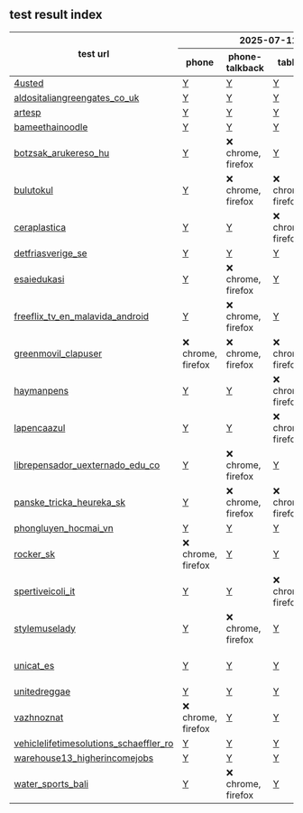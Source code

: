 ## test result index 


<html lang="en">
<head>
  <meta name="viewport" content="width=device-width, initial-scale=1.0">
  <title>Results Index</title>
</head>
<body>
  <div class="table-container">
    <table>
  
<thead>
  <tr>
    <th rowspan="2">test url</th>
    <th colspan="4">2025-07-11</th>
  </tr>
  <tr>
    <th>phone</th>
    <th>phone-talkback</th>
    <th>tablet</th>
    <th>tablet-talkback</th>
  </tr>
</thead>

  <tbody>
    <tr>
      <td><a href="https://4usted.com/">4usted</a></td>
      <td><a href="pages/2025-07-11-android-15-p8-4usted.html">Y</a></td>
      <td><a href="pages/2025-07-11-android-15-p8-talkback-4usted.html">Y</a></td>
      <td><a href="pages/2025-07-11-android-15-ptablet-4usted.html">Y</a></td>
      <td><a href="pages/2025-07-11-android-15-ptablet-talkback-4usted.html">Y</a></td>
    </tr>
    <tr>
      <td><a href="https://www.aldositaliangreengates.co.uk/">aldositaliangreengates_co_uk</a></td>
      <td><a href="pages/2025-07-11-android-15-p8-aldositaliangreengates_co_uk.html">Y</a></td>
      <td><a href="pages/2025-07-11-android-15-p8-talkback-aldositaliangreengates_co_uk.html">Y</a></td>
      <td><a href="pages/2025-07-11-android-15-ptablet-aldositaliangreengates_co_uk.html">Y</a></td>
      <td><a href="pages/2025-07-11-android-15-ptablet-talkback-aldositaliangreengates_co_uk.html">Y</a></td>
    </tr>
    <tr>
      <td><a href="https://artesp.org.br/">artesp</a></td>
      <td><a href="pages/2025-07-11-android-15-p8-artesp.html">Y</a></td>
      <td><a href="pages/2025-07-11-android-15-p8-talkback-artesp.html">Y</a></td>
      <td><a href="pages/2025-07-11-android-15-ptablet-artesp.html">Y</a></td>
      <td><a href="pages/2025-07-11-android-15-ptablet-talkback-artesp.html">Y</a></td>
    </tr>
    <tr>
      <td><a href="https://bameethainoodle.com/">bameethainoodle</a></td>
      <td><a href="pages/2025-07-11-android-15-p8-bameethainoodle.html">Y</a></td>
      <td><a href="pages/2025-07-11-android-15-p8-talkback-bameethainoodle.html">Y</a></td>
      <td><a href="pages/2025-07-11-android-15-ptablet-bameethainoodle.html">Y</a></td>
      <td><a href="pages/2025-07-11-android-15-ptablet-talkback-bameethainoodle.html">Y</a></td>
    </tr>
    <tr>
      <td><a href="https://botzsak.arukereso.hu/">botzsak_arukereso_hu</a></td>
      <td><a href="pages/2025-07-11-android-15-p8-botzsak_arukereso_hu.html">Y</a></td>
      <td>❌ chrome, firefox</td>
      <td><a href="pages/2025-07-11-android-15-ptablet-botzsak_arukereso_hu.html">Y</a></td>
      <td><a href="pages/2025-07-11-android-15-ptablet-talkback-botzsak_arukereso_hu.html">Y</a></td>
    </tr>
    <tr>
      <td><a href="https://bulutokul.net/">bulutokul</a></td>
      <td><a href="pages/2025-07-11-android-15-p8-bulutokul.html">Y</a></td>
      <td>❌ chrome, firefox</td>
      <td>❌ chrome, firefox</td>
      <td><a href="pages/2025-07-11-android-15-ptablet-talkback-bulutokul.html">Y</a></td>
    </tr>
    <tr>
      <td><a href="https://www.ceraplastica.com/">ceraplastica</a></td>
      <td><a href="pages/2025-07-11-android-15-p8-ceraplastica.html">Y</a></td>
      <td><a href="pages/2025-07-11-android-15-p8-talkback-ceraplastica.html">Y</a></td>
      <td>❌ chrome, firefox</td>
      <td><a href="pages/2025-07-11-android-15-ptablet-talkback-ceraplastica.html">Y</a></td>
    </tr>
    <tr>
      <td><a href="https://detfriasverige.se/">detfriasverige_se</a></td>
      <td><a href="pages/2025-07-11-android-15-p8-detfriasverige_se.html">Y</a></td>
      <td><a href="pages/2025-07-11-android-15-p8-talkback-detfriasverige_se.html">Y</a></td>
      <td><a href="pages/2025-07-11-android-15-ptablet-detfriasverige_se.html">Y</a></td>
      <td><a href="pages/2025-07-11-android-15-ptablet-talkback-detfriasverige_se.html">Y</a></td>
    </tr>
    <tr>
      <td><a href="https://www.esaiedukasi.com/">esaiedukasi</a></td>
      <td><a href="pages/2025-07-11-android-15-p8-esaiedukasi.html">Y</a></td>
      <td>❌ chrome, firefox</td>
      <td><a href="pages/2025-07-11-android-15-ptablet-esaiedukasi.html">Y</a></td>
      <td><a href="pages/2025-07-11-android-15-ptablet-talkback-esaiedukasi.html">Y</a></td>
    </tr>
    <tr>
      <td><a href="https://freeflix-tv.en.malavida.com/android/">freeflix_tv_en_malavida_android</a></td>
      <td><a href="pages/2025-07-11-android-15-p8-freeflix_tv_en_malavida_android.html">Y</a></td>
      <td>❌ chrome, firefox</td>
      <td><a href="pages/2025-07-11-android-15-ptablet-freeflix_tv_en_malavida_android.html">Y</a></td>
      <td>❌ chrome, firefox</td>
    </tr>
    <tr>
      <td><a href="https://greenmovil.clapuser.com/">greenmovil_clapuser</a></td>
      <td>❌ chrome, firefox</td>
      <td>❌ chrome, firefox</td>
      <td>❌ chrome, firefox</td>
      <td><a href="pages/2025-07-11-android-15-ptablet-talkback-greenmovil_clapuser.html">Y</a></td>
    </tr>
    <tr>
      <td><a href="https://www.haymanpens.com/">haymanpens</a></td>
      <td><a href="pages/2025-07-11-android-15-p8-haymanpens.html">Y</a></td>
      <td><a href="pages/2025-07-11-android-15-p8-talkback-haymanpens.html">Y</a></td>
      <td>❌ chrome, firefox</td>
      <td><a href="pages/2025-07-11-android-15-ptablet-talkback-haymanpens.html">Y</a></td>
    </tr>
    <tr>
      <td><a href="https://www.lapencaazul.com/">lapencaazul</a></td>
      <td><a href="pages/2025-07-11-android-15-p8-lapencaazul.html">Y</a></td>
      <td><a href="pages/2025-07-11-android-15-p8-talkback-lapencaazul.html">Y</a></td>
      <td>❌ chrome, firefox</td>
      <td><a href="pages/2025-07-11-android-15-ptablet-talkback-lapencaazul.html">Y</a></td>
    </tr>
    <tr>
      <td><a href="https://librepensador.uexternado.edu.co/">librepensador_uexternado_edu_co</a></td>
      <td><a href="pages/2025-07-11-android-15-p8-librepensador_uexternado_edu_co.html">Y</a></td>
      <td>❌ chrome, firefox</td>
      <td><a href="pages/2025-07-11-android-15-ptablet-librepensador_uexternado_edu_co.html">Y</a></td>
      <td>❌ chrome, firefox</td>
    </tr>
    <tr>
      <td><a href="https://panske-tricka.heureka.sk/">panske_tricka_heureka_sk</a></td>
      <td><a href="pages/2025-07-11-android-15-p8-panske_tricka_heureka_sk.html">Y</a></td>
      <td>❌ chrome, firefox</td>
      <td>❌ chrome, firefox</td>
      <td><a href="pages/2025-07-11-android-15-ptablet-talkback-panske_tricka_heureka_sk.html">Y</a></td>
    </tr>
    <tr>
      <td><a href="https://phongluyen.hocmai.vn/">phongluyen_hocmai_vn</a></td>
      <td><a href="pages/2025-07-11-android-15-p8-phongluyen_hocmai_vn.html">Y</a></td>
      <td><a href="pages/2025-07-11-android-15-p8-talkback-phongluyen_hocmai_vn.html">Y</a></td>
      <td><a href="pages/2025-07-11-android-15-ptablet-phongluyen_hocmai_vn.html">Y</a></td>
      <td><a href="pages/2025-07-11-android-15-ptablet-talkback-phongluyen_hocmai_vn.html">Y</a></td>
    </tr>
    <tr>
      <td><a href="https://www.rocker.sk/">rocker_sk</a></td>
      <td>❌ chrome, firefox</td>
      <td><a href="pages/2025-07-11-android-15-p8-talkback-rocker_sk.html">Y</a></td>
      <td><a href="pages/2025-07-11-android-15-ptablet-rocker_sk.html">Y</a></td>
      <td>❌ chrome, firefox</td>
    </tr>
    <tr>
      <td><a href="https://www.spertiveicoli.it/">spertiveicoli_it</a></td>
      <td><a href="pages/2025-07-11-android-15-p8-spertiveicoli_it.html">Y</a></td>
      <td><a href="pages/2025-07-11-android-15-p8-talkback-spertiveicoli_it.html">Y</a></td>
      <td>❌ chrome, firefox</td>
      <td><a href="pages/2025-07-11-android-15-ptablet-talkback-spertiveicoli_it.html">Y</a></td>
    </tr>
    <tr>
      <td><a href="https://stylemuselady.com/">stylemuselady</a></td>
      <td><a href="pages/2025-07-11-android-15-p8-stylemuselady.html">Y</a></td>
      <td>❌ chrome, firefox</td>
      <td><a href="pages/2025-07-11-android-15-ptablet-stylemuselady.html">Y</a></td>
      <td>❌ chrome, firefox</td>
    </tr>
    <tr>
      <td><a href="https://www.unicat.es">unicat_es</a></td>
      <td><a href="pages/2025-07-11-android-15-p8-unicat_es.html">Y</a></td>
      <td><a href="pages/2025-07-11-android-15-p8-talkback-unicat_es.html">Y</a></td>
      <td><a href="pages/2025-07-11-android-15-ptablet-unicat_es.html">Y</a></td>
      <td>❌ chrome, firefox</td>
    </tr>
    <tr>
      <td><a href="https://unitedreggae.com/">unitedreggae</a></td>
      <td><a href="pages/2025-07-11-android-15-p8-unitedreggae.html">Y</a></td>
      <td><a href="pages/2025-07-11-android-15-p8-talkback-unitedreggae.html">Y</a></td>
      <td><a href="pages/2025-07-11-android-15-ptablet-unitedreggae.html">Y</a></td>
      <td><a href="pages/2025-07-11-android-15-ptablet-talkback-unitedreggae.html">Y</a></td>
    </tr>
    <tr>
      <td><a href="https://vazhnoznat.com/">vazhnoznat</a></td>
      <td>❌ chrome, firefox</td>
      <td><a href="pages/2025-07-11-android-15-p8-talkback-vazhnoznat.html">Y</a></td>
      <td><a href="pages/2025-07-11-android-15-ptablet-vazhnoznat.html">Y</a></td>
      <td><a href="pages/2025-07-11-android-15-ptablet-talkback-vazhnoznat.html">Y</a></td>
    </tr>
    <tr>
      <td><a href="https://vehiclelifetimesolutions.schaeffler.ro/">vehiclelifetimesolutions_schaeffler_ro</a></td>
      <td><a href="pages/2025-07-11-android-15-p8-vehiclelifetimesolutions_schaeffler_ro.html">Y</a></td>
      <td><a href="pages/2025-07-11-android-15-p8-talkback-vehiclelifetimesolutions_schaeffler_ro.html">Y</a></td>
      <td><a href="pages/2025-07-11-android-15-ptablet-vehiclelifetimesolutions_schaeffler_ro.html">Y</a></td>
      <td><a href="pages/2025-07-11-android-15-ptablet-talkback-vehiclelifetimesolutions_schaeffler_ro.html">Y</a></td>
    </tr>
    <tr>
      <td><a href="https://warehouse13.higherincomejobs.com/">warehouse13_higherincomejobs</a></td>
      <td><a href="pages/2025-07-11-android-15-p8-warehouse13_higherincomejobs.html">Y</a></td>
      <td><a href="pages/2025-07-11-android-15-p8-talkback-warehouse13_higherincomejobs.html">Y</a></td>
      <td><a href="pages/2025-07-11-android-15-ptablet-warehouse13_higherincomejobs.html">Y</a></td>
      <td><a href="pages/2025-07-11-android-15-ptablet-talkback-warehouse13_higherincomejobs.html">Y</a></td>
    </tr>
    <tr>
      <td><a href="https://www.water-sports-bali.com/">water_sports_bali</a></td>
      <td><a href="pages/2025-07-11-android-15-p8-water_sports_bali.html">Y</a></td>
      <td>❌ chrome, firefox</td>
      <td><a href="pages/2025-07-11-android-15-ptablet-water_sports_bali.html">Y</a></td>
      <td><a href="pages/2025-07-11-android-15-ptablet-talkback-water_sports_bali.html">Y</a></td>
    </tr>
  </tbody>
</table>
  </div>
</body>
</html>
        